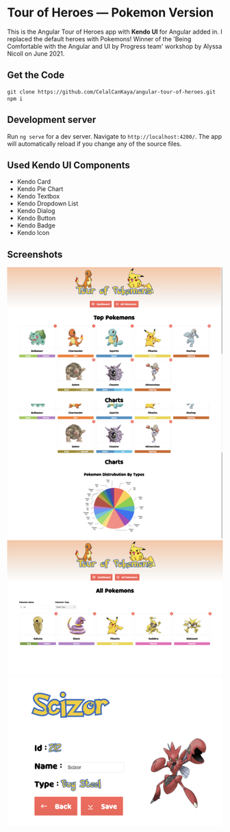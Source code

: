 # Tour of Heroes — Pokemon Version

This is the Angular Tour of Heroes app with <b>Kendo UI</b> for Angular added in. I replaced the default heroes with Pokemons! Winner of the 'Being Comfortable with the Angular and UI by Progress team' workshop by Alyssa Nicoll on June 2021.
 

## Get the Code
```
git clone https://github.com/CelalCanKaya/angular-tour-of-heroes.git
npm i
```

## Development server

Run `ng serve` for a dev server. Navigate to `http://localhost:4200/`. The app will automatically reload if you change any of the source files.

## Used Kendo UI Components

* Kendo Card
* Kendo Pie Chart
* Kendo Textbox
* Kendo Dropdown List
* Kendo Dialog
* Kendo Button
* Kendo Badge
* Kendo Icon


## Screenshots

<img src="src/assets/images/screenshot-1.png">
<img src="src/assets/images/screenshot-2.png">
<img src="src/assets/images/screenshot-3.png">
<img src="src/assets/images/screenshot-4.png">
